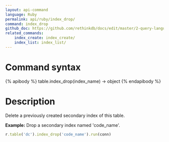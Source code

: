 ```yaml
---
layout: api-command 
language: Ruby
permalink: api/ruby/index_drop/
command: index_drop
github_doc: https://github.com/rethinkdb/docs/edit/master/2-query-language/api/ruby/manipulating-tables/index_drop.md
related_commands:
    index_create: index_create/
    index_list: index_list/
---
```


# Command syntax #

{% apibody %}
table.index_drop(index_name) &rarr; object
{% endapibody %}

# Description #

Delete a previously created secondary index of this table.

__Example:__ Drop a secondary index named 'code_name'.

```rb
r.table('dc').index_drop('code_name').run(conn)
```


